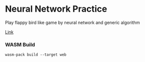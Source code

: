 ﻿# Neural Network Practice

Play flappy bird like game 
by neural network and generic algorithm

[Link](https://lavumi.net/wasm01)


### WASM Build
```
wasm-pack build --target web
```
